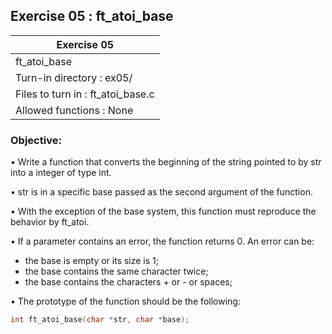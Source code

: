 ## Exercise 05 : ft_atoi_base

|               Exercise 05             |
|---------------------------------------|
|             ft_atoi_base                 |
| Turn-in directory : ex05/             |
| Files to turn in : ft_atoi_base.c        |
| Allowed functions : None              |

 ### Objective: 

• Write a function that converts the beginning of the string pointed to by str into a
integer of type int.

• str is in a specific base passed as the second argument of the function.

• With the exception of the base system, this function must reproduce the behavior
by ft_atoi.

• If a parameter contains an error, the function returns 0. An error can be:

* the base is empty or its size is 1;
* the base contains the same character twice;
* the base contains the characters + or - or spaces;

• The prototype of the function should be the following:
```C
int ft_atoi_base(char *str, char *base);
```
